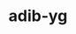 ---
title: adib-yg
github: https://github.com/adib-yg
mode: dark
transition: 3s
archetype:
  - Little Bit of Everything
---